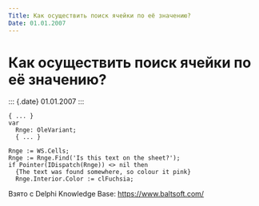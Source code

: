 ```yaml
---
Title: Как осуществить поиск ячейки по её значению?
Date: 01.01.2007
---
```



Как осуществить поиск ячейки по её значению?
============================================

::: {.date}
01.01.2007
:::

    { ... }
    var
      Rnge: OleVariant;
      { ... }
     
    Rnge := WS.Cells;
    Rnge := Rnge.Find('Is this text on the sheet?');
    if Pointer(IDispatch(Rnge)) <> nil then
      {The text was found somewhere, so colour it pink}
      Rnge.Interior.Color := clFuchsia;

Взято с Delphi Knowledge Base: <https://www.baltsoft.com/>
